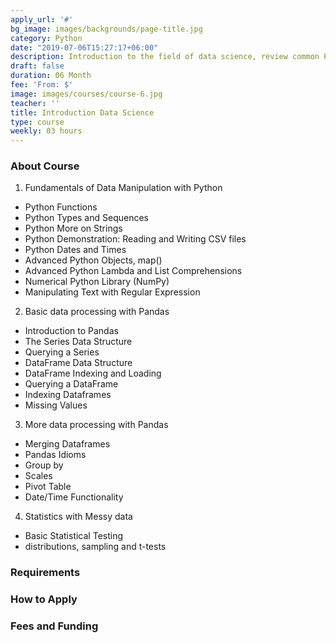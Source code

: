 ```yaml
---
apply_url: '#'
bg_image: images/backgrounds/page-title.jpg
category: Python
date: "2019-07-06T15:27:17+06:00"
description: Introduction to the field of data science, review common Python functionality and features which data scientists use. You will learn the fundamentals of one of the most important toolkits Python has for data cleaning and processing -- pandas. You'll learn how to read in data into DataFrame structures, how to query these structures, and the details about such structures are indexed. you'll deepen your understanding of the python pandas library by learning how to merge DataFrames, generate summary tables, group data into logical pieces, and manipulate dates. We'll also refresh your understanding of scales of data, and discuss issues with creating metrics for analysis. The week ends with a more significant programming assignment. 
draft: false
duration: 06 Month
fee: 'From: $'
image: images/courses/course-6.jpg
teacher: ''
title: Introduction Data Science
type: course
weekly: 03 hours
---
```



### About Course

1.  Fundamentals of Data Manipulation with Python
  - Python Functions
  - Python Types and Sequences
  - Python More on Strings
  - Python Demonstration: Reading and Writing CSV files
  - Python Dates and Times
  - Advanced Python Objects, map()
  - Advanced Python Lambda and List Comprehensions
  - Numerical Python Library (NumPy)
  - Manipulating Text with Regular Expression


2.  Basic data processing with Pandas

  - Introduction to Pandas
  - The Series Data Structure
  - Querying a Series
  - DataFrame Data Structure
  - DataFrame Indexing and Loading
  - Querying a DataFrame
  - Indexing Dataframes
  - Missing Values
3. More data processing with Pandas
  - Merging Dataframes
  - Pandas Idioms
  - Group by
  - Scales
  - Pivot Table
  - Date/Time Functionality

4.  Statistics with Messy data
  - Basic Statistical Testing
  - distributions, sampling and t-tests
  
### Requirements





### How to Apply



### Fees and Funding

